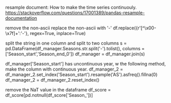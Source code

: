 resample document:
How to make the time series continuouly.
https://stackoverflow.com/questions/17001389/pandas-resample-documentation

remove the non-ascii 
replace the non-ascii with '-'
df.replace({r'[^\x00-\x7f]+':'-'}, regex=True, inplace=True)

split the string in one column and split to two columns
s = pd.DataFrame(df_manager.Seasons.str.split('-').tolist(), columns = ['Season_start','Season_end_0'])
    df_manager = df_manager.join(s)

df_manager['Season_start'] has uncontinuous year, w the following method, make the column with continuous year. 
df_manager_2 = df_manager_2.set_index('Season_start').resample('AS').asfreq().fillna(0)
    df_manager_2 = df_manager_2.reset_index()


remove the NaT value in the dataframe
df_score = df_score[pd.notnull(df_score['Season_'])]